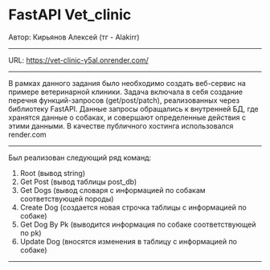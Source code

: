 # FastAPI Vet_clinic
Автор: Кирьянов Алексей (тг - Alakirr)
- - - - - - - - - - - - - - - - - - - - 
URL: https://vet-clinic-y5al.onrender.com/ 
- - - - - - - - - - - - - - - - - - - - 
В рамках данного задания было необходимо создать веб-сервис на примере ветеринарной клиники.
Задача включала в себя создание перечня функций-запросов (get/post/patch), реализованных через библиотеку FastAPI. 
Данные запросы обращались к внутренней БД, где хранятся данные о собаках, и совершают определенные действия с этими данными.
В качестве публичного хостинга использовался render.com
- - - - - - - - - - - - - - - - - - - - 
Был реализован следующий ряд команд:
1. Root (вывод string)
2. Get Post (вывод таблицы post_db)
3. Get Dogs (вывод словаря с информацией по собакам соответствующей породы)
4. Create Dog (создается новая строчка таблицы с информацией по собаке)
5. Get Dog By Pk (выводится информация по собаке соответствующей по pk)
6. Update Dog (вносятся изменения в таблицу с информацией по собаке)
- - - - - - - - - - - - - - - - - - - - 
